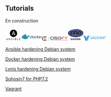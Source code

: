 Tutorials
----------------------------------------

En construction

<img src="/files/ansible.png" height="10%" width="10%"/><img src="/files/docker.png" height="13%" width="13%"/><img src="/files/lynis.png" height="16%" width="16%"/><img src="/files/suhosin.jpeg" height="10%" width="10%"/><img src="/files/vagrant.png" height="14%" width="14%"/>

<a href="https://github.com/Ne0Lux-C1Ph3r/Tutorials_Hardening_Debian_System/blob/master/Ansible/index.md" target="_blank">Ansible hardening Debian system</a>

<a href="https://github.com/Ne0Lux-C1Ph3r/Tutorials_Hardening_Debian_System/blob/master/Docker/index.md" target="_blank">Docker hardening Debian system</a>                                               

<a href="https://github.com/Ne0Lux-C1Ph3r/Tutorials_Hardening_Debian_System/blob/master/Lynis/index.md" target="_blank">Lynis hardening Debian system</a>                                                

<a href="https://github.com/Ne0Lux-C1Ph3r/Tutorials_Hardening_Debian_System/blob/master/Suhosin7/index.md" target="_blank">Suhosin7 for PHP7.2</a>                                                          

<a href="https://github.com/Ne0Lux-C1Ph3r/Tutorials_Hardening_Debian_System/blob/master/Vagrant/index.md" target="_blank">Vagrant</a>                                              

``` shell

```
